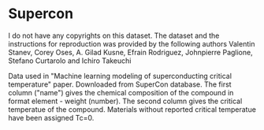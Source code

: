 # Supercon
I do not have any copyrights on this dataset. The dataset and the instructions for reproduction was provided by the following authors Valentin Stanev, Corey Oses, A. Gilad Kusne, Efrain Rodriguez, Johnpierre Paglione, Stefano Curtarolo and Ichiro Takeuchi

Data used in "Machine learning modeling of superconducting critical temperature" paper.
Downloaded from SuperCon database. The first column ("name") gives the chemical composition of the compound in format element - weight (number). The second column gives the critical temperatue of the compound. Materials without reported critical temperatue have been assigned Tc=0.    

